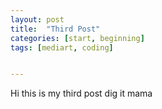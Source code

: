 ```yaml
---
layout: post
title:  "Third Post"
categories: [start, beginning]
tags: [mediart, coding]


---
```

Hi this is my third post dig it mama

